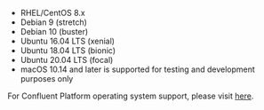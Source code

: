 - RHEL/CentOS 8.x
- Debian 9 (stretch)
- Debian 10 (buster)
- Ubuntu 16.04 LTS (xenial)
- Ubuntu 18.04 LTS (bionic)
- Ubuntu 20.04 LTS (focal)
- macOS 10.14 and later is supported for testing and development purposes only

For Confluent Platform operating system support, please visit [here](https://docs.confluent.io/platform/current/installation/versions-interoperability.html#operating-systems).